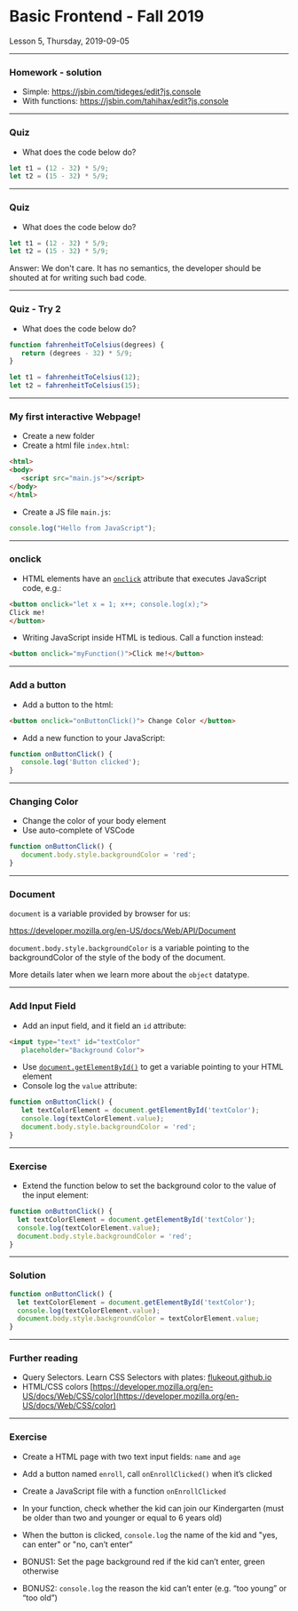 <!-- .slide: id="lesson5" -->

# Basic Frontend - Fall 2019

Lesson 5, Thursday, 2019-09-05

---

### Homework - solution

* Simple: https://jsbin.com/tideges/edit?js,console
* With functions: https://jsbin.com/tahihax/edit?js,console

---

### Quiz

* What does the code below do?

```js
let t1 = (12 - 32) * 5/9;
let t2 = (15 - 32) * 5/9;
```

---

### Quiz

* What does the code below do?

```js
let t1 = (12 - 32) * 5/9;
let t2 = (15 - 32) * 5/9;
```

Answer: We don't care. It has no semantics, the developer should be shouted at for writing such bad code.

---

### Quiz - Try 2

* What does the code below do?

```js
function fahrenheitToCelsius(degrees) {
   return (degrees - 32) * 5/9;
}

let t1 = fahrenheitToCelsius(12);
let t2 = fahrenheitToCelsius(15);
```

---

### My first interactive Webpage!

* Create a new folder
* Create a html file `index.html`:

```html
<html>
<body>
   <script src="main.js"></script>
</body>
</html>
```

* Create a JS file `main.js`:

```js
console.log("Hello from JavaScript");
```

---

### onclick

* HTML elements have an [`onclick`](https://developer.mozilla.org/en-US/docs/Web/API/GlobalEventHandlers/onclick) attribute that executes JavaScript code, e.g.:

```html
<button onclick="let x = 1; x++; console.log(x);">
Click me!
</button>
```

* Writing JavaScript inside HTML is tedious. Call a function instead:

```html
<button onclick="myFunction()">Click me!</button>
```

---

### Add a button

* Add a button to the html:

```html
<button onclick="onButtonClick()"> Change Color </button>
```

* Add a new function to your JavaScript:

```js
function onButtonClick() {
   console.log('Button clicked');
}
```

---

### Changing Color

* Change the color of your body element
* Use auto-complete of VSCode

```js
function onButtonClick() {
   document.body.style.backgroundColor = 'red';
}
```

---

### Document

`document` is a variable provided by browser for us:

https://developer.mozilla.org/en-US/docs/Web/API/Document

`document.body.style.backgroundColor` is a variable pointing to the backgroundColor of the style of the body of the document.

More details later when we learn more about the `object` datatype.

---

### Add Input Field

* Add an input field, and it field an `id` attribute:
```html
<input type="text" id="textColor"
   placeholder="Background Color">
```
* Use [`document.getElementById()`](https://developer.mozilla.org/en-US/docs/Web/API/Document/getElementById) to get a variable pointing to your HTML element
* Console log the `value` attribute:

```js
function onButtonClick() {
   let textColorElement = document.getElementById('textColor');
   console.log(textColorElement.value);
   document.body.style.backgroundColor = 'red';
}
```

---

### Exercise

* Extend the function below to set the background color to the value of the input element:

```js
function onButtonClick() {
  let textColorElement = document.getElementById('textColor');
  console.log(textColorElement.value);
  document.body.style.backgroundColor = 'red';
}
```

---

### Solution

```js
function onButtonClick() {
  let textColorElement = document.getElementById('textColor');
  console.log(textColorElement.value);
  document.body.style.backgroundColor = textColorElement.value;
}
```

---

### Further reading

* Query Selectors. Learn CSS Selectors with plates: [flukeout.github.io](https://flukeout.github.io/)
* HTML/CSS colors [https://developer.mozilla.org/en-US/docs/Web/CSS/color](https://developer.mozilla.org/en-US/docs/Web/CSS/color)

---

<!-- .slide: style="font-size:60%;" -->

### Exercise

* Create a HTML page with two text input fields: `name` and `age`
* Add a button named `enroll`, call `onEnrollClicked()` when it’s clicked
* Create a JavaScript file with a function `onEnrollClicked`
* In your function, check whether the kid can join our Kindergarten (must be older than two and younger or equal to 6 years old)
* When the button is clicked, `console.log` the name of the kid and "yes, can enter" or "no, can’t enter"

* BONUS1: Set the page background red if the kid can’t enter, green otherwise
* BONUS2: `console.log` the reason the kid can’t enter (e.g. “too young” or “too old”)

<!--
### Adding it all together

HTML:

```html
<h2>Adding</h2>
<input type="number" id="inputNumber" placeholder="Number">
<button onclick="onAddClick()">Add</button>
Result: <span id="sum">0</span>
```

JavaScript:

```js
let inputNumberElement = document.getElementById('inputNumber');
let sumElement = document.getElementById('sum');
let sum = 0;

function onAddClick() {
  sum += Number(inputNumberElement.value);
  sumElement.textContent = sum;
}
```

---

### textcontent

The `textContent` attribute of an element contains the entire text content of an Element:

```html
<div id="foo">This is the text content of the element</div>
```

See https://developer.mozilla.org/en-US/docs/Web/API/Node/textContent

---

-->
